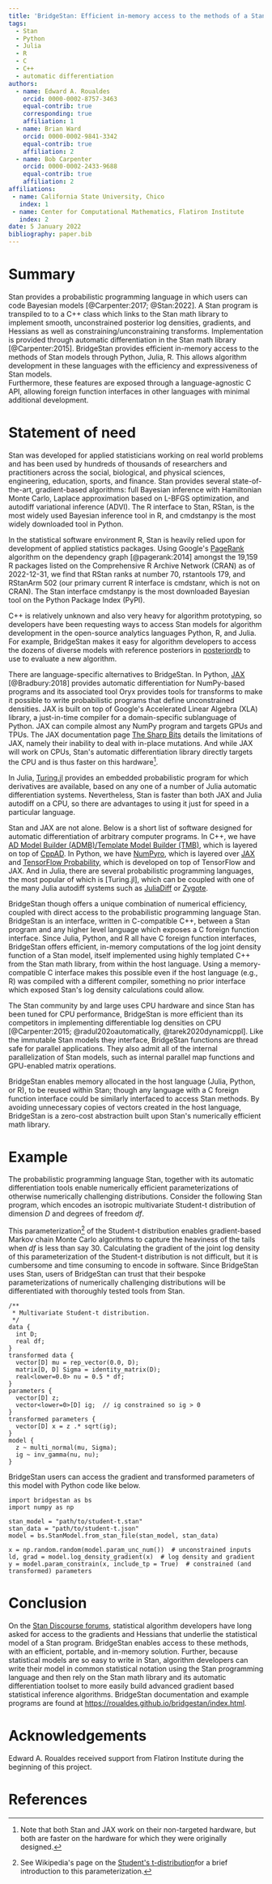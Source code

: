 ```yaml
---
title: 'BridgeStan: Efficient in-memory access to the methods of a Stan model'
tags:
  - Stan
  - Python
  - Julia
  - R
  - C
  - C++
  - automatic differentiation
authors:
  - name: Edward A. Roualdes
    orcid: 0000-0002-8757-3463
    equal-contrib: true
    corresponding: true
    affiliation: 1
  - name: Brian Ward
    orcid: 0000-0002-9841-3342
    equal-contrib: true
    affiliation: 2
  - name: Bob Carpenter
	orcid: 0000-0002-2433-9688
    equal-contrib: true
    affiliation: 2
affiliations:
 - name: California State University, Chico
   index: 1
 - name: Center for Computational Mathematics, Flatiron Institute
   index: 2
date: 5 January 2022
bibliography: paper.bib
---
```


# Summary

Stan provides a probabilistic programming language in which users can
code Bayesian models [@Carpenter:2017; @Stan:2022].  A Stan program is
transpiled to to a C++ class which links to the Stan math library to
implement smooth, unconstrained posterior log densities, gradients,
and Hessians as well as constraining/unconstraining transforms.
Implementation is provided through automatic differentiation in the
Stan math library [@Carpenter:2015].  BridgeStan provides efficient
in-memory access to the methods of Stan models through Python, Julia,
R.  This allows algorithm development in these languages with
the efficiency and expressiveness of Stan models.  
Furthermore, these features are exposed through a language-agnostic C
API, allowing foreign function interfaces in other languages with
minimal additional development.


# Statement of need

Stan was developed for applied statisticians working on real world
problems and has been used by hundreds of thousands of researchers and
practitioners across the social, biological, and physical sciences,
engineering, education, sports, and finance.  Stan provides several
state-of-the-art, gradient-based algorithms: full Bayesian inference
with Hamiltonian Monte Carlo, Laplace approximation based on L-BFGS
optimization, and autodiff variational inference (ADVI).  The R
interface to Stan, RStan, is the most widely used Bayesian inference
tool in R, and cmdstanpy is the most widely downloaded tool in Python.

In the statistical software environment R, Stan is heavily relied upon
for development of applied statistics packages.  Using Google's
[PageRank](https://en.wikipedia.org/wiki/PageRank) algorithm on the
dependency graph [@pagerank:2014] amongst the 19,159 R packages listed
on the Comprehensive R Archive Network (CRAN) as of 2022-12-31, we
find that RStan ranks at number 70, rstantools 179, and RStanArm 502
(our primary current R interface is cmdstanr, which is not on CRAN).
The Stan interface cmdstanpy is the most downloaded Bayesian tool on
the Python Package Index (PyPI).

C++ is relatively unknown and also very heavy for algorithm
prototyping, so developers have been requesting ways to access Stan
models for algorithm development in the open-source analytics
languages Python, R, and Julia.  For example, BridgeStan makes it easy
for algorithm developers to access the dozens of diverse models with
reference posteriors in
[posteriordb](https://github.com/stan-dev/posteriordb) to use to
evaluate a new algorithm.

There are language-specific alternatives to BridgeStan.  In Python,
[JAX](https://github.com/google/jax) [@Bradbury:2018] provides
automatic differentiation for NumPy-based programs and its associated
tool Oryx provides tools for transforms to make it possible to write
probabilistic programs that define unconstrained densities.  JAX is
built on top of Google's Accelerated Linear Algebra (XLA) library, a
just-in-time compiler for a domain-specific sublanguage of Python.
JAX can compile almost any NumPy program and targets GPUs and TPUs.
The JAX documentation page
[The Sharp Bits](https://jax.readthedocs.io/en/latest/notebooks/Common_Gotchas_in_JAX.html)
details the limitations of JAX, namely their inability to deal with
in-place mutations.  And while JAX will work on CPUs, Stan's automatic
differentiation library directly targets the CPU and is thus faster on
this hardware[^1].

In Julia, [Turing.jl](https://turing.ml/stable/) provides an embedded
probabilistic program for which derivatives are available, based on
any one of a number of Julia automatic differentiation systems.
Nevertheless, Stan is faster than both JAX and Julia autodiff on a
CPU, so there are advantages to using it just for speed in a
particular language.

Stan and JAX are not alone.  Below is a short list of software
designed for automatic differentiation of arbitrary computer programs.
In C++, we have
[AD Model Builder (ADMB)/Template Model Builder (TMB)](https://www.admb-project.org/),
which is layered on top of
[CppAD](https://coin-or.github.io/CppAD/html/CppAD.html).  In Python,
we have [NumPyro](https://num.pyro.ai/en/stable/), which is layered
over [JAX](https://github.com/google/jax) and
[TensorFlow Probability](https://www.tensorflow.org/probability),
which is developed on top of TensorFlow and JAX.  And in Julia, there
are several probabilistic programming languages, the most popular of
which is [Turing.jl], which can be coupled with one of the many Julia
autodiff systems such as [JuliaDiff](https://juliadiff.org/) or
[Zygote](https://fluxml.ai/Zygote.jl/stable/).

BridgeStan though offers a unique combination of numerical efficiency,
coupled with direct access to the probabilistic programming language
Stan.  BridgeStan is an interface, written in C-compatible C++,
between a Stan program and any higher level language which exposes a C
foreign function interface.  Since Julia, Python, and R all have C
foreign function interfaces, BridgeStan offers efficient, in-memory
computations of the log joint density function of a Stan model, itself
implemented using highly templated C++ from the Stan math library,
from within the host language.  Using a memory-compatible C interface
makes this possible even if the host language (e.g., R) was compiled
with a different compiler, something no prior interface which exposed
Stan's log density calculations could allow.

The Stan community by and large uses CPU hardware and since Stan has
been tuned for CPU performance, BridgeStan is more efficient than its
competitors in implementing differentiable log densities on CPU
[@Carpenter:2015; @radul202oautomatically, @tarek2020dynamicppl].
Like the immutable Stan models they interface, BridgeStan functions
are thread safe for parallel applications.  They also admit all of the
internal parallelization of Stan models, such as internal parallel map
functions and GPU-enabled matrix operations.

BridgeStan enables memory allocated in the host language (Julia,
Python, or R), to be reused within Stan; though any language with a C
foreign function interface could be similarly interfaced to access
Stan methods.  By avoiding unnecessary copies of vectors created in
the host language, BridgeStan is a zero-cost abstraction built upon
Stan's numerically efficient math library.

# Example

The probabilistic programming language Stan, together with its automatic
differentiation tools enable numerically efficient parameterizations of
otherwise numerically challenging distributions.  Consider the
following Stan program, which encodes an isotropic multivariate Student-t
distribution of dimension $D$ and degrees of freedom $df$.

This parameterization[^2] of the Student-t distribution enables gradient-based
Markov chain Monte Carlo algorithms to capture the heaviness of the tails when
$df$ is less than say $30$.  Calculating the gradient of the joint log density
of this parameterization of the Student-t distribution is not difficult, but it
is cumbersome and time consuming to encode in software.  Since BridgeStan uses
Stan, users of BridgeStan can trust that their bespoke parameterizations of
numerically challenging distributions will be differentiated with
thoroughly tested tools from Stan.

```{stan}
/**
 * Multivariate Student-t distribution.
 */
data {
  int D;
  real df;
}
transformed data {
  vector[D] mu = rep_vector(0.0, D);
  matrix[D, D] Sigma = identity_matrix(D);
  real<lower=0.0> nu = 0.5 * df;
}
parameters {
  vector[D] z;
  vector<lower=0>[D] ig;  // ig constrained so ig > 0
}
transformed parameters {
  vector[D] x = z .* sqrt(ig);
}
model {
  z ~ multi_normal(mu, Sigma);
  ig ~ inv_gamma(nu, nu);
}
```

BridgeStan users can access the gradient and transformed parameters of this
model with Python code like below.

```{python}
import bridgestan as bs
import numpy as np

stan_model = "path/to/student-t.stan"
stan_data = "path/to/student-t.json"
model = bs.StanModel.from_stan_file(stan_model, stan_data)

x = np.random.random(model.param_unc_num())  # unconstrained inputs
ld, grad = model.log_density_gradient(x)  # log density and gradient
y = model.param_constrain(x, include_tp = True)  # constrained (and transformed) parameters
```

# Conclusion

On the [Stan Discourse forums](https://discourse.mc-stan.org/), statistical
algorithm developers have long asked for access to the gradients and Hessians
that underlie the statistical model of a Stan program.  BridgeStan enables
access to these methods, with an efficient, portable, and in-memory solution.  Further,
because statistical models are so easy to write in Stan, algorithm developers
can write their model in common statistical notation using the Stan programming
language and then rely on the Stan math library and its automatic
differentiation toolset to more easily build advanced gradient based statistical
inference algorithms.  BridgeStan documentation and example programs are found
at <https://roualdes.github.io/bridgestan/index.html>.


[^1]: Note that both Stan and JAX work on their non-targeted hardware, but both are faster on the hardware for which they were originally designed.

[^2]: See Wikipedia's page on the [Student's t-distribution](https://en.wikipedia.org/wiki/Student%27s_t-distribution#Characterization)for a brief introduction to this parameterization.

# Acknowledgements

Edward A. Roualdes received support from Flatiron Institute during the beginning
of this project.

# References
